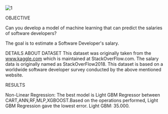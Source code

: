 ![1](https://user-images.githubusercontent.com/79703950/196136577-41cb1ca5-453a-445e-bf82-d1019f46fcbe.png)

OBJECTIVE

Can you develop a model of machine learning that can predict the salaries of software developers?

The goal is to estimate a Software Developer's salary.

DETAILS ABOUT DATASET
This dataset was originally taken from the www.kaggle.com which is maintained at StackOverFlow.com. The salary data is originally named as StackOverFlow2018. This dataset is based on a worldwide software developer survey conducted by the above mentioned website.

RESULTS

Non-Linear Regression:
The best model is Light GBM Regressor between CART,ANN,RF,MLP,XGBOOST.Based on the operations performed, Light GBM Regression gave the lowest error. Light GBM: 35.000.
